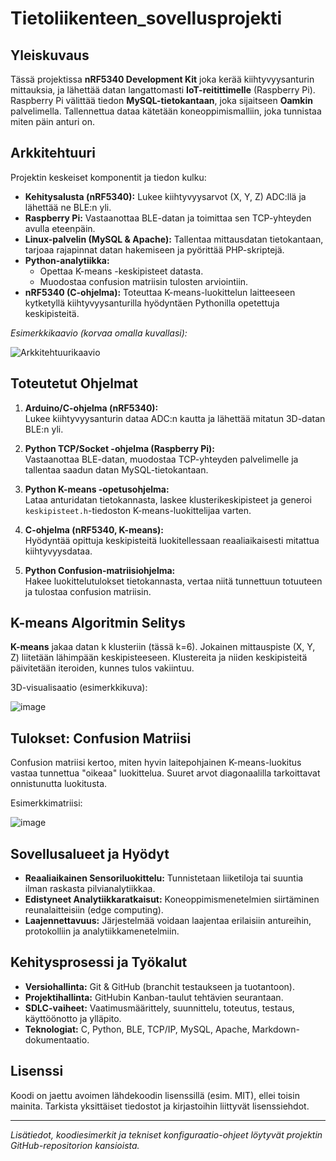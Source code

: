# Tietoliikenteen_sovellusprojekti

## Yleiskuvaus

Tässä projektissa **nRF5340 Development Kit** joka kerää kiihtyvyysanturin mittauksia, ja lähettää datan langattomasti **IoT-reitittimelle** (Raspberry Pi). Raspberry Pi välittää tiedon **MySQL-tietokantaan**, joka sijaitseen **Oamkin** palvelimella. Tallennettua dataa kätetään koneoppimismalliin, joka tunnistaa miten päin anturi on.






## Arkkitehtuuri

Projektin keskeiset komponentit ja tiedon kulku:

- **Kehitysalusta (nRF5340):** Lukee kiihtyvyysarvot (X, Y, Z) ADC:llä ja lähettää ne BLE:n yli.  
- **Raspberry Pi:** Vastaanottaa BLE-datan ja toimittaa sen TCP-yhteyden avulla eteenpäin.  
- **Linux-palvelin (MySQL & Apache):** Tallentaa mittausdatan tietokantaan, tarjoaa rajapinnat datan hakemiseen ja pyörittää PHP-skriptejä.  
- **Python-analytiikka:**  
  - Opettaa K-means -keskipisteet datasta.  
  - Muodostaa confusion matriisin tulosten arviointiin.  
- **nRF5340 (C-ohjelma):** Toteuttaa K-means-luokittelun laitteeseen kytketyllä kiihtyvyysanturilla hyödyntäen Pythonilla opetettuja keskipisteitä.

*Esimerkkikaavio (korvaa omalla kuvallasi):*

![Arkkitehtuurikaavio](docs/architecture.png)

## Toteutetut Ohjelmat

1. **Arduino/C-ohjelma (nRF5340):**  
   Lukee kiihtyvyysanturin dataa ADC:n kautta ja lähettää mitatun 3D-datan BLE:n yli.

2. **Python TCP/Socket -ohjelma (Raspberry Pi):**  
   Vastaanottaa BLE-datan, muodostaa TCP-yhteyden palvelimelle ja tallentaa saadun datan MySQL-tietokantaan.

3. **Python K-means -opetusohjelma:**  
   Lataa anturidatan tietokannasta, laskee klusterikeskipisteet ja generoi `keskipisteet.h`-tiedoston K-means-luokittelijaa varten.

4. **C-ohjelma (nRF5340, K-means):**  
   Hyödyntää opittuja keskipisteitä luokitellessaan reaaliaikaisesti mitattua kiihtyvyysdataa.

5. **Python Confusion-matriisiohjelma:**  
   Hakee luokittelutulokset tietokannasta, vertaa niitä tunnettuun totuuteen ja tulostaa confusion matriisin.

## K-means Algoritmin Selitys

**K-means** jakaa datan k klusteriin (tässä k=6). Jokainen mittauspiste (X, Y, Z) liitetään lähimpään keskipisteeseen. Klustereita ja niiden keskipisteitä päivitetään iteroiden, kunnes tulos vakiintuu.

3D-visualisaatio (esimerkkikuva):

![image](https://github.com/user-attachments/assets/c25b1892-fdfa-4d92-ad24-f517fac27fda)

## Tulokset: Confusion Matriisi

Confusion matriisi kertoo, miten hyvin laitepohjainen K-means-luokitus vastaa tunnettua "oikeaa" luokittelua. Suuret arvot diagonaalilla tarkoittavat onnistunutta luokitusta.

Esimerkkimatriisi:

![image](https://github.com/user-attachments/assets/542fe772-c58e-421a-b030-c7b987882e7d)

## Sovellusalueet ja Hyödyt

- **Reaaliaikainen Sensoriluokittelu:** Tunnistetaan liiketiloja tai suuntia ilman raskasta pilvianalytiikkaa.  
- **Edistyneet Analytiikkaratkaisut:** Koneoppimismenetelmien siirtäminen reunalaitteisiin (edge computing).  
- **Laajennettavuus:** Järjestelmää voidaan laajentaa erilaisiin antureihin, protokolliin ja analytiikkamenetelmiin.

## Kehitysprosessi ja Työkalut

- **Versiohallinta:** Git & GitHub (branchit testaukseen ja tuotantoon).  
- **Projektihallinta:** GitHubin Kanban-taulut tehtävien seurantaan.  
- **SDLC-vaiheet:** Vaatimusmäärittely, suunnittelu, toteutus, testaus, käyttöönotto ja ylläpito.  
- **Teknologiat:** C, Python, BLE, TCP/IP, MySQL, Apache, Markdown-dokumentaatio.

## Lisenssi

Koodi on jaettu avoimen lähdekoodin lisenssillä (esim. MIT), ellei toisin mainita. Tarkista yksittäiset tiedostot ja kirjastoihin liittyvät lisenssiehdot.

---

*Lisätiedot, koodiesimerkit ja tekniset konfiguraatio-ohjeet löytyvät projektin GitHub-repositorion kansioista.*
